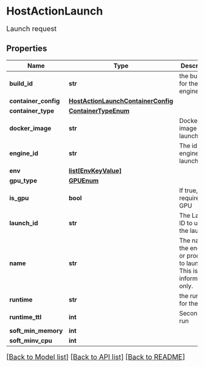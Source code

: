 # HostActionLaunch

Launch request
## Properties
Name | Type | Description | Notes
------------ | ------------- | ------------- | -------------
**build_id** | **str** | the buildId for the engine | [optional] 
**container_config** | [**HostActionLaunchContainerConfig**](HostActionLaunchContainerConfig.md) |  | [optional] 
**container_type** | [**ContainerTypeEnum**](ContainerTypeEnum.md) |  | [optional] 
**docker_image** | **str** | Docker image to launch | [optional] 
**engine_id** | **str** | The id of the engine to launch | [optional] 
**env** | [**list[EnvKeyValue]**](EnvKeyValue.md) |  | [optional] 
**gpu_type** | [**GPUEnum**](GPUEnum.md) |  | [optional] 
**is_gpu** | **bool** | If true, this requires a GPU | [optional] 
**launch_id** | **str** | The Launch ID to use for the launch | [optional] 
**name** | **str** | The name of the engine or process to launch. This is informational only. | [optional] 
**runtime** | **str** | the runtime for the build | [optional] 
**runtime_ttl** | **int** | Seconds to run | [optional] 
**soft_min_memory** | **int** |  | [optional] 
**soft_minv_cpu** | **int** |  | [optional] 

[[Back to Model list]](../README.md#documentation-for-models) [[Back to API list]](../README.md#documentation-for-api-endpoints) [[Back to README]](../README.md)

<style>
     p, ul, ol, li { font-size: 18px !important;}
</style>


